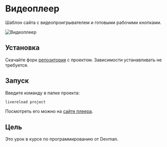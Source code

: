 # Видеоплеер

Шаблон сайта с видеопроигрывателем и готовыми рабочими кнопками.

![Видеоплеер]("https://github.com/George-Salt/videoplayer/raw/main/img/worked.png")

## Установка

Скачайте форк [репозитория]("https://github.com/George-Salt/videoplayer") с проектом.
Зависимости устанавливать не требуется.

## Запуск

Введите команду в папке проекта:

```sh
livereload project
```

Посмотреть его можно на [сайте плеера]("http://127.0.0.1:35729").

## Цель

Это урок в курсе по программированию от Devman.
